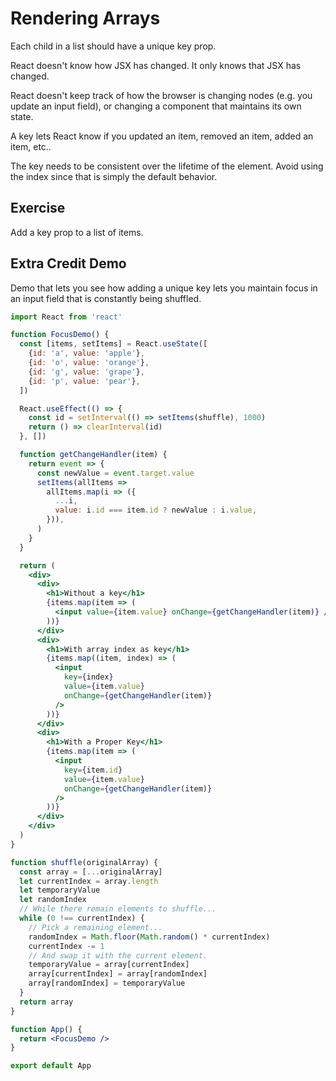 # Rendering Arrays

Each child in a list should have a unique key prop.

React doesn't know how JSX has changed. It only knows that JSX has changed.

React doesn't keep track of how the browser is changing nodes (e.g. you update an input field), or changing a component that maintains its own state.

A key lets React know if you updated an item, removed an item, added an item, etc..

The key needs to be consistent over the lifetime of the element. Avoid using the index since that is simply the default behavior.

## Exercise

Add a key prop to a list of items.



## Extra Credit Demo

Demo that lets you see how adding a unique key lets you maintain focus in an input field that is constantly being shuffled.

```jsx
import React from 'react'

function FocusDemo() {
  const [items, setItems] = React.useState([
    {id: 'a', value: 'apple'},
    {id: 'o', value: 'orange'},
    {id: 'g', value: 'grape'},
    {id: 'p', value: 'pear'},
  ])

  React.useEffect(() => {
    const id = setInterval(() => setItems(shuffle), 1000)
    return () => clearInterval(id)
  }, [])

  function getChangeHandler(item) {
    return event => {
      const newValue = event.target.value
      setItems(allItems =>
        allItems.map(i => ({
          ...i,
          value: i.id === item.id ? newValue : i.value,
        })),
      )
    }
  }

  return (
    <div>
      <div>
        <h1>Without a key</h1>
        {items.map(item => (
          <input value={item.value} onChange={getChangeHandler(item)} />
        ))}
      </div>
      <div>
        <h1>With array index as key</h1>
        {items.map((item, index) => (
          <input
            key={index}
            value={item.value}
            onChange={getChangeHandler(item)}
          />
        ))}
      </div>
      <div>
        <h1>With a Proper Key</h1>
        {items.map(item => (
          <input
            key={item.id}
            value={item.value}
            onChange={getChangeHandler(item)}
          />
        ))}
      </div>
    </div>
  )
}

function shuffle(originalArray) {
  const array = [...originalArray]
  let currentIndex = array.length
  let temporaryValue
  let randomIndex
  // While there remain elements to shuffle...
  while (0 !== currentIndex) {
    // Pick a remaining element...
    randomIndex = Math.floor(Math.random() * currentIndex)
    currentIndex -= 1
    // And swap it with the current element.
    temporaryValue = array[currentIndex]
    array[currentIndex] = array[randomIndex]
    array[randomIndex] = temporaryValue
  }
  return array
}

function App() {
  return <FocusDemo />
}

export default App
```

